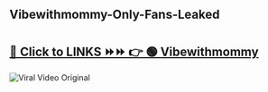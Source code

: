 
 ## Vibewithmommy-Only-Fans-Leaked

# <h2><a href="https://clipsfans.com/Vibewithmommy&ref=git">🔗 Click to LINKS ⏩⏩ 👉 🟢 Vibewithmommy </a></h2>

<a href="https://clipsfans.com/Vibewithmommy&ref=git" rel="nofollow" data-target="animated-image.originalLink"><img src="https://i.ibb.co.com/xMMVF88/686577567.gif" alt="Viral Video Original" style="max-width: 100%; display: inline-block;" data-target="animated-image.originalImage"></a>
